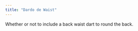 ```yaml
---
title: "Dardo de Waist"
---
```


Whether or not to include a back waist dart to round the back.




